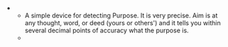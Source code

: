 -
	- A simple device for detecting Purpose. It is very precise. Aim is at any thought, word, or deed (yours or others') and it tells you within several decimal points of accuracy what the purpose is.
	-